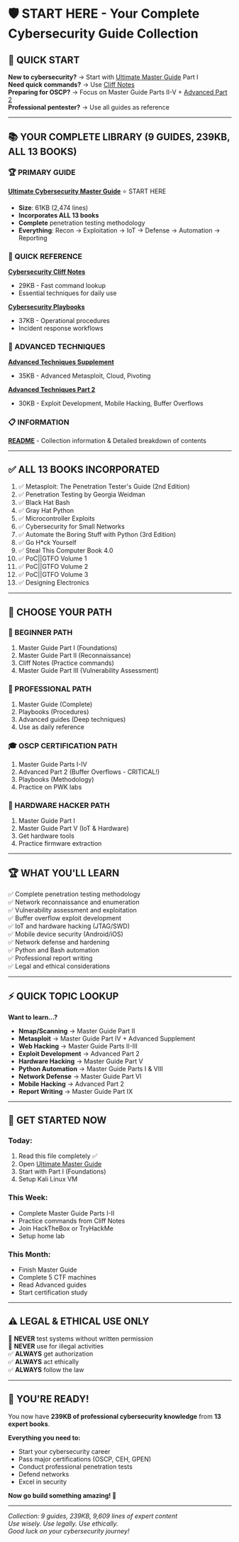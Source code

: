 # 🛡️ START HERE - Your Complete Cybersecurity Guide Collection

## 🎯 QUICK START

**New to cybersecurity?** → Start with [Ultimate Master Guide](ultimate_cybersecurity_master_guide.md) Part I  
**Need quick commands?** → Use [Cliff Notes](cybersecurity_cliff_notes.md)  
**Preparing for OSCP?** → Focus on Master Guide Parts II-V + [Advanced Part 2](advanced_techniques_part2.md)  
**Professional pentester?** → Use all guides as reference

---

## 📚 YOUR COMPLETE LIBRARY (9 GUIDES, 239KB, ALL 13 BOOKS)

### 🏆 PRIMARY GUIDE

**[Ultimate Cybersecurity Master Guide](ultimate_cybersecurity_master_guide.md)** ⭐ START HERE  
- **Size**: 61KB (2,474 lines)
- **Incorporates ALL 13 books**
- **Complete** penetration testing methodology
- **Everything**: Recon → Exploitation → IoT → Defense → Automation → Reporting

### 📖 QUICK REFERENCE

**[Cybersecurity Cliff Notes](cybersecurity_cliff_notes.md)**  
- 29KB - Fast command lookup
- Essential techniques for daily use

**[Cybersecurity Playbooks](cybersecurity_playbooks.md)**  
- 37KB - Operational procedures
- Incident response workflows

### 🚀 ADVANCED TECHNIQUES

**[Advanced Techniques Supplement](advanced_techniques_supplement.md)**  
- 35KB - Advanced Metasploit, Cloud, Pivoting

**[Advanced Techniques Part 2](advanced_techniques_part2.md)**  
- 30KB - Exploit Development, Mobile Hacking, Buffer Overflows

### 📋 INFORMATION

**[README](README.md)** - Collection information & Detailed breakdown of contents  

---

## ✅ ALL 13 BOOKS INCORPORATED

1. ✅ Metasploit: The Penetration Tester's Guide (2nd Edition)
2. ✅ Penetration Testing by Georgia Weidman
3. ✅ Black Hat Bash
4. ✅ Gray Hat Python  
5. ✅ Microcontroller Exploits
6. ✅ Cybersecurity for Small Networks
7. ✅ Automate the Boring Stuff with Python (3rd Edition)
8. ✅ Go H*ck Yourself
9. ✅ Steal This Computer Book 4.0
10. ✅ PoC||GTFO Volume 1
11. ✅ PoC||GTFO Volume 2
12. ✅ PoC||GTFO Volume 3
13. ✅ Designing Electronics

---

## 🎯 CHOOSE YOUR PATH

### 🌱 BEGINNER PATH
1. Master Guide Part I (Foundations)
2. Master Guide Part II (Reconnaissance)
3. Cliff Notes (Practice commands)
4. Master Guide Part III (Vulnerability Assessment)

### 💼 PROFESSIONAL PATH
1. Master Guide (Complete)
2. Playbooks (Procedures)
3. Advanced guides (Deep techniques)
4. Use as daily reference

### 🎓 OSCP CERTIFICATION PATH
1. Master Guide Parts I-IV
2. Advanced Part 2 (Buffer Overflows - CRITICAL!)
3. Playbooks (Methodology)
4. Practice on PWK labs

### 🔧 HARDWARE HACKER PATH
1. Master Guide Part I
2. Master Guide Part V (IoT & Hardware)
3. Get hardware tools
4. Practice firmware extraction

---

## 🏆 WHAT YOU'LL LEARN

✅ Complete penetration testing methodology  
✅ Network reconnaissance and enumeration  
✅ Vulnerability assessment and exploitation  
✅ Buffer overflow exploit development  
✅ IoT and hardware hacking (JTAG/SWD)  
✅ Mobile device security (Android/iOS)  
✅ Network defense and hardening  
✅ Python and Bash automation  
✅ Professional report writing  
✅ Legal and ethical considerations  

---

## ⚡ QUICK TOPIC LOOKUP

**Want to learn...?**
- **Nmap/Scanning** → Master Guide Part II
- **Metasploit** → Master Guide Part IV + Advanced Supplement
- **Web Hacking** → Master Guide Parts II-III
- **Exploit Development** → Advanced Part 2
- **Hardware Hacking** → Master Guide Part V
- **Python Automation** → Master Guide Parts I & VIII
- **Network Defense** → Master Guide Part VI
- **Mobile Hacking** → Advanced Part 2
- **Report Writing** → Master Guide Part IX

---

## 🚀 GET STARTED NOW

### Today:
1. Read this file completely ✅
2. Open [Ultimate Master Guide](ultimate_cybersecurity_master_guide.md)
3. Start with Part I (Foundations)
4. Setup Kali Linux VM

### This Week:
- Complete Master Guide Parts I-II
- Practice commands from Cliff Notes
- Join HackTheBox or TryHackMe
- Setup home lab

### This Month:
- Finish Master Guide
- Complete 5 CTF machines
- Read Advanced guides
- Start certification study

---

## ⚠️ LEGAL & ETHICAL USE ONLY

🚫 **NEVER** test systems without written permission  
🚫 **NEVER** use for illegal activities  
✅ **ALWAYS** get authorization  
✅ **ALWAYS** act ethically  
✅ **ALWAYS** follow the law  

---

## 💪 YOU'RE READY!

You now have **239KB of professional cybersecurity knowledge** from **13 expert books**.

**Everything you need to:**
- Start your cybersecurity career
- Pass major certifications (OSCP, CEH, GPEN)
- Conduct professional penetration tests
- Defend networks
- Excel in security

**Now go build something amazing! 🚀**

---

*Collection: 9 guides, 239KB, 9,609 lines of expert content*  
*Use wisely. Use legally. Use ethically.*  
*Good luck on your cybersecurity journey!*
